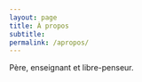 ```yaml
---
layout: page
title: À propos
subtitle: 
permalink: /apropos/
---
```


Père, enseignant et libre-penseur.
